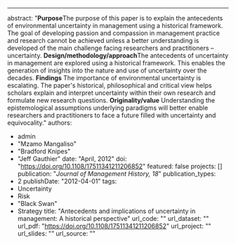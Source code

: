 --- 
abstract: "**Purpose**The purpose of this paper is to explain the antecedents of environmental uncertainty in management using a historical framework. The goal of developing passion and compassion in management practice and research cannot be achieved unless a better understanding is developed of the main challenge facing researchers and practitioners – uncertainty.  **Design/methodology/approach**The antecedents of uncertainty in management are explored using a historical framework. This enables the generation of insights into the nature and use of uncertainty over the decades.  **Findings** The importance of environmental uncertainty is escalating. The paper's historical, philosophical and critical view helps scholars explain and interpret uncertainty within their own research and formulate new research questions.  **Originality/value** Understanding the epistemological assumptions underlying paradigms will better enable researchers and practitioners to face a future filled with uncertainty and equivocality."
authors: 
  - admin
  - "Mzamo Mangaliso"
  - "Bradford Knipes"
  - "Jeff Gauthier"
date: "April, 2012"
doi: "https://doi.org/10.1108/17511341211206852"
featured: false
projects: []
publication: "*Journal of Management History, 18*"
publication_types: 
  - 2
publishDate: "2012-04-01"
tags: 
  - Uncertainty
  - Risk
  - "Black Swan"
  - Strategy
title: "Antecedents and implications of uncertainty in management: A historical perspective"
url_code: ""
url_dataset: ""
url_pdf: "https://doi.org/10.1108/17511341211206852"
url_project: ""
url_slides: ""
url_source: ""
